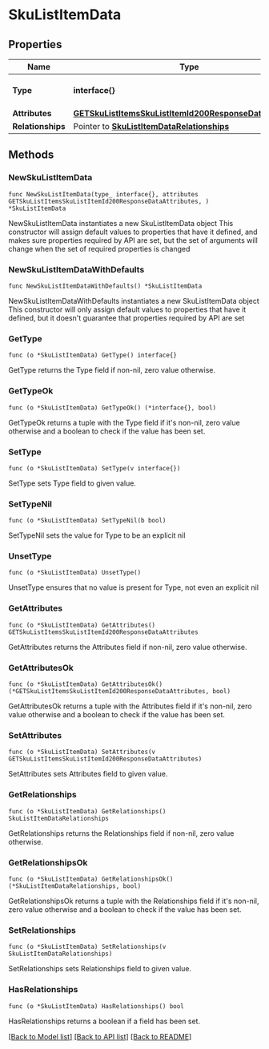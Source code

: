 # SkuListItemData

## Properties

Name | Type | Description | Notes
------------ | ------------- | ------------- | -------------
**Type** | **interface{}** | The resource&#39;s type | 
**Attributes** | [**GETSkuListItemsSkuListItemId200ResponseDataAttributes**](GETSkuListItemsSkuListItemId200ResponseDataAttributes.md) |  | 
**Relationships** | Pointer to [**SkuListItemDataRelationships**](SkuListItemDataRelationships.md) |  | [optional] 

## Methods

### NewSkuListItemData

`func NewSkuListItemData(type_ interface{}, attributes GETSkuListItemsSkuListItemId200ResponseDataAttributes, ) *SkuListItemData`

NewSkuListItemData instantiates a new SkuListItemData object
This constructor will assign default values to properties that have it defined,
and makes sure properties required by API are set, but the set of arguments
will change when the set of required properties is changed

### NewSkuListItemDataWithDefaults

`func NewSkuListItemDataWithDefaults() *SkuListItemData`

NewSkuListItemDataWithDefaults instantiates a new SkuListItemData object
This constructor will only assign default values to properties that have it defined,
but it doesn't guarantee that properties required by API are set

### GetType

`func (o *SkuListItemData) GetType() interface{}`

GetType returns the Type field if non-nil, zero value otherwise.

### GetTypeOk

`func (o *SkuListItemData) GetTypeOk() (*interface{}, bool)`

GetTypeOk returns a tuple with the Type field if it's non-nil, zero value otherwise
and a boolean to check if the value has been set.

### SetType

`func (o *SkuListItemData) SetType(v interface{})`

SetType sets Type field to given value.


### SetTypeNil

`func (o *SkuListItemData) SetTypeNil(b bool)`

 SetTypeNil sets the value for Type to be an explicit nil

### UnsetType
`func (o *SkuListItemData) UnsetType()`

UnsetType ensures that no value is present for Type, not even an explicit nil
### GetAttributes

`func (o *SkuListItemData) GetAttributes() GETSkuListItemsSkuListItemId200ResponseDataAttributes`

GetAttributes returns the Attributes field if non-nil, zero value otherwise.

### GetAttributesOk

`func (o *SkuListItemData) GetAttributesOk() (*GETSkuListItemsSkuListItemId200ResponseDataAttributes, bool)`

GetAttributesOk returns a tuple with the Attributes field if it's non-nil, zero value otherwise
and a boolean to check if the value has been set.

### SetAttributes

`func (o *SkuListItemData) SetAttributes(v GETSkuListItemsSkuListItemId200ResponseDataAttributes)`

SetAttributes sets Attributes field to given value.


### GetRelationships

`func (o *SkuListItemData) GetRelationships() SkuListItemDataRelationships`

GetRelationships returns the Relationships field if non-nil, zero value otherwise.

### GetRelationshipsOk

`func (o *SkuListItemData) GetRelationshipsOk() (*SkuListItemDataRelationships, bool)`

GetRelationshipsOk returns a tuple with the Relationships field if it's non-nil, zero value otherwise
and a boolean to check if the value has been set.

### SetRelationships

`func (o *SkuListItemData) SetRelationships(v SkuListItemDataRelationships)`

SetRelationships sets Relationships field to given value.

### HasRelationships

`func (o *SkuListItemData) HasRelationships() bool`

HasRelationships returns a boolean if a field has been set.


[[Back to Model list]](../README.md#documentation-for-models) [[Back to API list]](../README.md#documentation-for-api-endpoints) [[Back to README]](../README.md)


